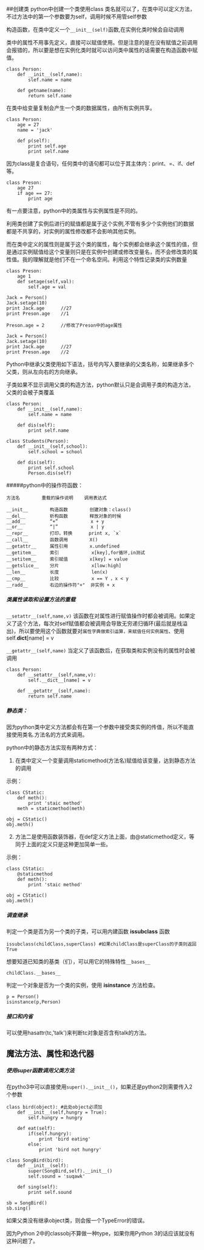 ##创建类
python中创建一个类使用class 类名就可以了，在类中可以定义方法，不过方法中的第一个参数要为self，调用时候不用管self参数

构造函数，在类中定义一个`__init__(self)`函数,在实例化类时候会自动调用

类中的属性不用事先定义，直接可以赋值使用。但是注意的是在没有赋值之前调用会报错的，所以要是想在实例化类时就可以访问类中属性的话需要在构造函数中赋值。

	class Person:
		def __init__(self,name):
			slef.name = name
		
		def getname(name):
			return self.name

在类中给变量复制会产生一个类的数据属性，由所有实例共享。

	class Person:
		age = 27
		name = 'jack'

		def p(self):
			print self.age
			print self.name

因为class是复合语句，任何类中的语句都可以位于其主体内：print、=、if、def等。

	class Preson:
		age 27
		if age == 27:
			print age

有一点要注意，python中的类属性与实例属性是不同的。

利用类创建了实例后进行的赋值都是属于这个实例,不管有多少个实例他们的数据都是不共享的，对实例的属性修改都不会影响其他实例。

而在类中定义的属性则是属于这个类的属性，每个实例都会继承这个属性的值，但是通过实例赋值给这个变量则只是在实例中创建或修改变量名，而不会修改类的属性值。我的理解就是他们不在一个命名空间。利用这个特性记录类的实例数量

	class Preson:
		age 1 
		def setage(self,val):
			self.age = val
		
	Jack = Person()
	Jack.setage(10)
	print Jack.age		//27
	print Preson.age	//1

	Preson.age = 2		//修改了Preson中的age属性

	Jack = Person()
	Jack.setage(10)
	print Jack.age		//27
	print Preson.age	//2

Python中继承父类使用如下语法，括号内写入要继承的父类名称，如果继承多个父类，则从左向右的方向继承。

子类如果不显示调用父类的构造方法，python默认只是会调用子类的构造方法，父类的会被子类覆盖

	class Person:
		def __init__(self,name):
			self.name = name

		def dis(self):
			print self.name

	class Students(Person):
		def __init__(self,school):
			self.school = school

		def dis(self):
			print self.school
			Person.dis(self)

#####python中的操作符函数：

	方法名        重载的操作说明    调用表达式

	__init__    	构造函数        创建对象：class()
	__del__        	析构函数        释放对象的时候
	__add__        	“+”            x + y
	__or__        	“|”            x | y
	__repr__    	打印，转换      print x, `x`
	__call__    	函数调用        X()
	__getattr__    	属性引用        x.undefined
	__getitem__    	索引            x[key],for循环,in测试
	__setitem__    	索引赋值        x[key] = value
	__getslice__    分片            x[low:high]
	__len__        	长度            len(x)
	__cmp__        	比较            x == Y ，x < y
	__radd__    	右边的操作符"+"  非实例 + x

##### 类属性读取和设置方法的重载

`__setattr__(self,name,v)` 该函数在对属性进行赋值操作时都会被调用。如果定义了这个方法，每次对self赋值都会被调用会导致无穷递归循环(最后就是栈溢出)，所以要使用这个函数就要对`属性字典做索引运算，来赋值任何实例属性`、使用self.__dict__[name] = v

`__getattr__(self,name)` 当定义了该函数后，在获取类和实例没有的属性时会被调用

	class Person:
		def __setattr__(self,name,v):
			self.__dict__[name] = v

		def __getattr__(self,name):
			return self.name


##### 静态类：
因为python类中定义方法都会有在第一个参数中接受类实例的传值，所以不能直接使用类名.方法名的方式来调用。

python中的静态方法实现有两种方式：

1. 在类中定义一个变量调用staticmethod(方法名)赋值给该变量，达到静态方法的调用

示例：

	class CStatic:
		def meth():
			print 'staic method'
		meth = staticmethod(meth)

	obj = CStatic()
	obj.meth()

2. 方法二是使用函数装饰器，在def定义方法上面，由@staticmethod定义，等同于上面的定义只是这种更加简单一些。

示例：

	class CStatic:
		@staticmethod
		def meth():
			print 'staic method'

	obj = CStatic()
	obj.meth()

##### 调查继承

判定一个类是否为另一个类的子类，可以用内建函数 __issubclass__ 函数

	issubclass(childClass,superClass) #如果childClass是superClass的子类则返回True

想要知道已知类的基类（们），可以用它的特殊特性`__bases__`

	childClass.__bases__

判定一个对象是否为一个类的实例，使用 __isinstance__ 方法检查。

	p = Person()
	isinstance(p,Person)

##### 接口和内省

可以使用hasattr(tc,'talk')来判断tc对象是否含有talk的方法。

魔法方法、属性和迭代器
-

##### 使用super函数调用父类方法

在pytho3中可以直接使用`super().__init__()`，如果还是python2则需要传入2个参数

	class bird(object): #此处object必须加
	    def __init__(self,hungry = True):
	        self.hungry = hungry
	
	    def eat(self):
	        if(self.hungry):
	            print 'bird eating'
	        else:
	            print 'bird not hungry'
	
	class SongBird(bird):
	    def __init__(self):
	        super(SongBird,self).__init__()
	        self.sound = 'suqawk'                                                                                                         
	
	    def sing(self):
	        print self.sound
	
	sb = SongBird()
	sb.sing()

如果父类没有继承object类，则会报一个TypeError的错误。

因为Python 2中的classobj不算做一种type，如果你用Python 3的话应该就没有这种问题了。

